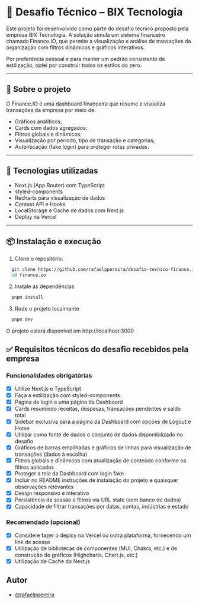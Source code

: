 # 💼 Desafio Técnico – BIX Tecnologia

Este projeto foi desenvolvido como parte do desafio técnico proposto pela empresa BIX Tecnologia. A solução simula um sistema financeiro chamado Finance.IO, que permite a visualização e análise de transações da organização com filtros dinâmicos e gráficos interativos.

Por preferência pessoal e para manter um padrão consistente de estilização, optei por construir todos os estilos do zero.

---

## 🧠 Sobre o projeto

O Finance.IO é uma dashboard financeira que resume e visualiza transações da empresa por meio de:

- Gráficos analíticos;
- Cards com dados agregados;
- Filtros globais e dinâmicos;
- Visualização por período, tipo de transação e categorias;
- Autenticação (fake login) para proteger rotas privadas.

---

## 🚀 Tecnologias utilizadas

- Next.js (App Router) com TypeScript
- styled-components
- Recharts para visualização de dados
- Context API e Hooks
- LocalStorage e Cache de dados com Next.js
- Deploy na Vercel

---

## 📦 Instalação e execução

1. Clone o repositório:

```bash
  git clone https://github.com/rafaelppereira/desafio-tecnico-finance.io.git
  cd finance.io
```

2. Instale as dependências

```bash
  pnpm install
```

3. Rode o projeto localmente

```bash
  pnpm dev
```

O projeto estará disponível em http://localhost:3000

## ✅ Requisitos técnicos do desafio recebidos pela empresa

### Funcionalidades obrigatórias

- [x] Utilize Next.js e TypeScript
- [x] Faça a estilização com styled-components
- [x] Página de login e uma página da Dashboard
- [x] Cards resumindo receitas, despesas, transações pendentes e saldo total
- [x] Sidebar exclusiva para a página da Dashboard com opções de Logout e Home
- [x] Utilizar como fonte de dados o conjunto de dados disponibilizado no desafio
- [x] Gráficos de barras empilhadas e gráficos de linhas para visualização de transações (dados à escolha)
- [x] Filtros globais e dinâmicos com atualização de conteúdo conforme os filtros aplicados
- [x] Proteger a tela da Dashboard com login fake
- [x] Incluir no README instruções de instalação do projeto e quaisquer observações relevantes
- [x] Design responsivo e interativo
- [x] Persistência da sessão e filtros via URL state (sem banco de dados)
- [x] Capacidade de filtrar transações por datas, contas, indústrias e estado

### Recomendado (opcional)
- [x] Considere fazer o deploy na Vercel ou outra plataforma, fornecendo um link de acesso
- [x] Utilização de bibliotecas de componentes (MUI, Chakra, etc.) e de construção de gráficos (Highcharts, Chart.js, etc.)
- [x] Utilização de Cache do Next.js

## Autor
- [@rafaelppereira](https://www.github.com/rafaelppereira)